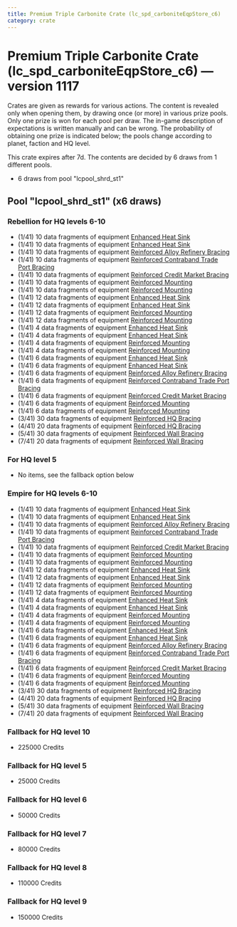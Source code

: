 ```yaml
---
title: Premium Triple Carbonite Crate (lc_spd_carboniteEqpStore_c6)
category: crate
---
```


# Premium Triple Carbonite Crate (lc_spd_carboniteEqpStore_c6) — version 1117

Crates are given as rewards for various actions. The content is revealed only when opening them, by drawing once (or more) in various prize pools. Only one prize is won for each pool per draw. The in-game description of expectations is written manually and can be wrong. The probability of obtaining one prize is indicated below; the pools change according to planet, faction and HQ level.

This crate expires after 7d. The contents are decided by 6 draws from 1 different pools.
  * 6 draws from pool "lcpool_shrd_st1"

## Pool "lcpool_shrd_st1" (x6 draws)

### Rebellion for HQ levels 6-10

  * (1/41) 10 data fragments of equipment [Enhanced Heat Sink](eqpRebelMortarTurretDamage)
  * (1/41) 10 data fragments of equipment [Enhanced Heat Sink](eqpRebelRapidFireTurretDamage)
  * (1/41) 10 data fragments of equipment [Reinforced Alloy Refinery Bracing](eqpRebelMaterialsGeneratorHealth)
  * (1/41) 10 data fragments of equipment [Reinforced Contraband Trade Port Bracing](eqpRebelContrabandGeneratorHealth)
  * (1/41) 10 data fragments of equipment [Reinforced Credit Market Bracing](eqpRebelCreditGeneratorHealth)
  * (1/41) 10 data fragments of equipment [Reinforced Mounting](eqpRebelMortarTurretHealth)
  * (1/41) 10 data fragments of equipment [Reinforced Mounting](eqpRebelRapidFireTurretHealth)
  * (1/41) 12 data fragments of equipment [Enhanced Heat Sink](eqpRebelMortarTurretDamage)
  * (1/41) 12 data fragments of equipment [Enhanced Heat Sink](eqpRebelRapidFireTurretDamage)
  * (1/41) 12 data fragments of equipment [Reinforced Mounting](eqpRebelMortarTurretHealth)
  * (1/41) 12 data fragments of equipment [Reinforced Mounting](eqpRebelRapidFireTurretHealth)
  * (1/41) 4 data fragments of equipment [Enhanced Heat Sink](eqpRebelBurstTurretDamage)
  * (1/41) 4 data fragments of equipment [Enhanced Heat Sink](eqpRebelRocketTurretDamage)
  * (1/41) 4 data fragments of equipment [Reinforced Mounting](eqpRebelBurstTurretHealth)
  * (1/41) 4 data fragments of equipment [Reinforced Mounting](eqpRebelRocketTurretHealth)
  * (1/41) 6 data fragments of equipment [Enhanced Heat Sink](eqpRebelBurstTurretDamage)
  * (1/41) 6 data fragments of equipment [Enhanced Heat Sink](eqpRebelRocketTurretDamage)
  * (1/41) 6 data fragments of equipment [Reinforced Alloy Refinery Bracing](eqpRebelMaterialsGeneratorHealth)
  * (1/41) 6 data fragments of equipment [Reinforced Contraband Trade Port Bracing](eqpRebelContrabandGeneratorHealth)
  * (1/41) 6 data fragments of equipment [Reinforced Credit Market Bracing](eqpRebelCreditGeneratorHealth)
  * (1/41) 6 data fragments of equipment [Reinforced Mounting](eqpRebelBurstTurretHealth)
  * (1/41) 6 data fragments of equipment [Reinforced Mounting](eqpRebelRocketTurretHealth)
  * (3/41) 30 data fragments of equipment [Reinforced HQ Bracing](eqpRebelHQHealth)
  * (4/41) 20 data fragments of equipment [Reinforced HQ Bracing](eqpRebelHQHealth)
  * (5/41) 30 data fragments of equipment [Reinforced Wall Bracing](eqpRebelWallHealth)
  * (7/41) 20 data fragments of equipment [Reinforced Wall Bracing](eqpRebelWallHealth)

### For HQ level 5

  * No items, see the fallback option below

### Empire for HQ levels 6-10

  * (1/41) 10 data fragments of equipment [Enhanced Heat Sink](eqpEmpireMortarTurretDamage)
  * (1/41) 10 data fragments of equipment [Enhanced Heat Sink](eqpEmpireRapidFireTurretDamage)
  * (1/41) 10 data fragments of equipment [Reinforced Alloy Refinery Bracing](eqpEmpireMaterialsGeneratorHealth)
  * (1/41) 10 data fragments of equipment [Reinforced Contraband Trade Port Bracing](eqpEmpireContrabandGeneratorHealth)
  * (1/41) 10 data fragments of equipment [Reinforced Credit Market Bracing](eqpEmpireCreditGeneratorHealth)
  * (1/41) 10 data fragments of equipment [Reinforced Mounting](eqpEmpireMortarTurretHealth)
  * (1/41) 10 data fragments of equipment [Reinforced Mounting](eqpEmpireRapidFireTurretHealth)
  * (1/41) 12 data fragments of equipment [Enhanced Heat Sink](eqpEmpireMortarTurretDamage)
  * (1/41) 12 data fragments of equipment [Enhanced Heat Sink](eqpEmpireRapidFireTurretDamage)
  * (1/41) 12 data fragments of equipment [Reinforced Mounting](eqpEmpireMortarTurretHealth)
  * (1/41) 12 data fragments of equipment [Reinforced Mounting](eqpEmpireRapidFireTurretHealth)
  * (1/41) 4 data fragments of equipment [Enhanced Heat Sink](eqpEmpireBurstTurretDamage)
  * (1/41) 4 data fragments of equipment [Enhanced Heat Sink](eqpEmpireRocketTurretDamage)
  * (1/41) 4 data fragments of equipment [Reinforced Mounting](eqpEmpireBurstTurretHealth)
  * (1/41) 4 data fragments of equipment [Reinforced Mounting](eqpEmpireRocketTurretHealth)
  * (1/41) 6 data fragments of equipment [Enhanced Heat Sink](eqpEmpireBurstTurretDamage)
  * (1/41) 6 data fragments of equipment [Enhanced Heat Sink](eqpEmpireRocketTurretDamage)
  * (1/41) 6 data fragments of equipment [Reinforced Alloy Refinery Bracing](eqpEmpireMaterialsGeneratorHealth)
  * (1/41) 6 data fragments of equipment [Reinforced Contraband Trade Port Bracing](eqpEmpireContrabandGeneratorHealth)
  * (1/41) 6 data fragments of equipment [Reinforced Credit Market Bracing](eqpEmpireCreditGeneratorHealth)
  * (1/41) 6 data fragments of equipment [Reinforced Mounting](eqpEmpireBurstTurretHealth)
  * (1/41) 6 data fragments of equipment [Reinforced Mounting](eqpEmpireRocketTurretHealth)
  * (3/41) 30 data fragments of equipment [Reinforced HQ Bracing](eqpEmpireHQHealth)
  * (4/41) 20 data fragments of equipment [Reinforced HQ Bracing](eqpEmpireHQHealth)
  * (5/41) 30 data fragments of equipment [Reinforced Wall Bracing](eqpEmpireWallHealth)
  * (7/41) 20 data fragments of equipment [Reinforced Wall Bracing](eqpEmpireWallHealth)

### Fallback for HQ level 10

  * 225000 Credits

### Fallback for HQ level 5

  * 25000 Credits

### Fallback for HQ level 6

  * 50000 Credits

### Fallback for HQ level 7

  * 80000 Credits

### Fallback for HQ level 8

  * 110000 Credits

### Fallback for HQ level 9

  * 150000 Credits